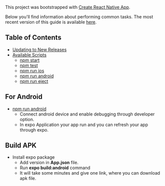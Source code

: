 This project was bootstrapped with [Create React Native App](https://github.com/react-community/create-react-native-app).

Below you'll find information about performing common tasks. The most recent version of this guide is available [here](https://github.com/react-community/create-react-native-app/blob/master/react-native-scripts/template/README.md).

## Table of Contents

* [Updating to New Releases](#updating-to-new-releases)
* [Available Scripts](#available-scripts)
  * [npm start](#npm-start)
  * [npm test](#npm-test)
  * [npm run ios](#npm-run-ios)
  * [npm run android](#npm-run-android)
  * [npm run eject](#npm-run-eject)

## For Android

* [npm run android](#npm-run-android)
  * Connect android device and enable debugging through developer option.
  * In expo Application your app run and you can refresh your app through expo.
 
## Build APK

* Install expo package
  * Add version in **App.json** file.
  * Run **expo build:android** command
  * It will take some minutes and give one link, where you can download apk file.
